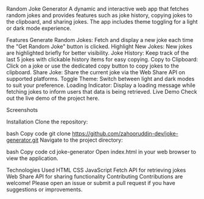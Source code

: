 Random Joke Generator
A dynamic and interactive web app that fetches random jokes and provides features such as joke history, copying jokes to the clipboard, and sharing jokes. The app includes theme toggling for a light or dark mode experience.

Features
Generate Random Jokes: Fetch and display a new joke each time the "Get Random Joke" button is clicked.
Highlight New Jokes: New jokes are highlighted briefly for better visibility.
Joke History: Keep track of the last 5 jokes with clickable history items for easy copying.
Copy to Clipboard: Click on a joke or use the dedicated copy button to copy jokes to the clipboard.
Share Joke: Share the current joke via the Web Share API on supported platforms.
Toggle Theme: Switch between light and dark modes to suit your preference.
Loading Indicator: Display a loading message while fetching jokes to inform users that data is being retrieved.
Live Demo
Check out the live demo of the project here.

Screenshots

Installation
Clone the repository:

bash
Copy code
git clone https://github.com/zahooruddin-dev/joke-generator.git
Navigate to the project directory:

bash
Copy code
cd joke-generator
Open index.html in your web browser to view the application.

Technologies Used
HTML
CSS
JavaScript
Fetch API for retrieving jokes
Web Share API for sharing functionality
Contributing
Contributions are welcome! Please open an issue or submit a pull request if you have suggestions or improvements.

